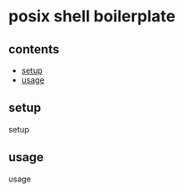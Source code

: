 <!-- omit in toc -->
# posix shell boilerplate

<!-- omit in toc -->
## contents

- [setup](#setup)
- [usage](#usage)

## setup

setup

## usage

usage
